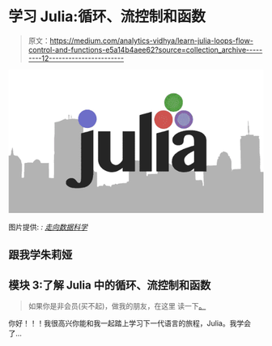 # 学习 Julia:循环、流控制和函数

> 原文：<https://medium.com/analytics-vidhya/learn-julia-loops-flow-control-and-functions-e5a14b4aee62?source=collection_archive---------12----------------------->

![](img/ba4aa98962b48bb0c9e766e7afb6c70a.png)

图片提供: *:* [*走向数据科学*](https://miro.medium.com/max/600/1*fep4idD8f924P1D6rlL1uw.jpeg)

## 跟我学朱莉娅

## 模块 3:了解 Julia 中的循环、流控制和函数

> 如果你是非会员(买不起)，做我的朋友，在这里 读一下[。](/@nagasanjayvijayan/learn-julia-loops-flow-control-and-functions-e5a14b4aee62?source=friends_link&sk=eebb87637cf9a62eddc2c77bc701556e)

你好！！！我很高兴你能和我一起踏上学习下一代语言的旅程，Julia。我学会了…